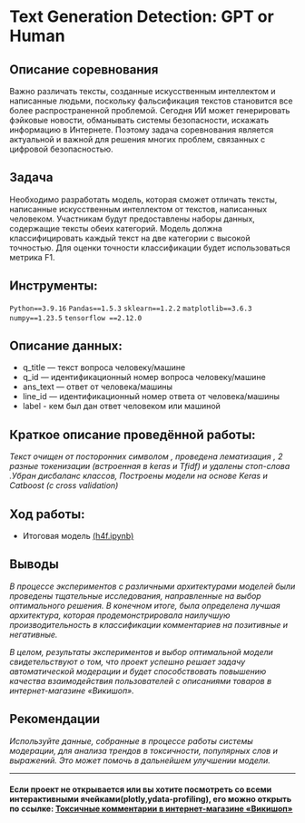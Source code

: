 # Text Generation Detection: GPT or Human

## Описание соревнования

Важно различать тексты, созданные искусственным интеллектом и написанные людьми, поскольку фальсификация текстов становится все более распространенной проблемой. Сегодня ИИ может генерировать фэйковые новости, обманывать системы безопасности, искажать информацию в Интернете. Поэтому задача соревнования является актуальной и важной для решения многих проблем, связанных с цифровой безопасностью.

## Задача

Необходимо разработать модель, которая сможет отличать тексты, написанные искусственным интеллектом от текстов, написанных человеком. Участникам будут предоставлены наборы данных, содержащие тексты обеих категорий. Модель должна классифицировать каждый текст на две категории с высокой точностью. Для оценки точности классификации будет использоваться метрика F1. 

## Инструменты:

`Python==3.9.16`
`Pandas==1.5.3`
`sklearn==1.2.2`
`matplotlib==3.6.3`
`numpy==1.23.5`
`tensorflow ==2.12.0`

## Описание данных:

- q_title — текст вопроса человеку/машине 
- q_id — идентификационный номер вопроса человеку/машине
- ans_text — ответ от человека/машины
- line_id —  идентификационный номер ответа от человека/машины
- label - кем был дан ответ человеком или машиной

## Краткое описание проведённой работы:
<i> 
Текст очищен от посторонних символом , проведена лематизация , 2 разные токенизации (встроенная в keras и Tfidf) и удалены стоп-слова .Убран дисбаланс классов, Построены модели на основе Keras и Catboost (c cross validation)</i>

## Ход работы:
- Итоговая модель <a href='https://nbviewer.org/github/verydirtyhands/got/blob/main/h4f.ipynb'>(h4f.ipynb)</a>

## Выводы
<i>В процессе экспериментов с различными архитектурами моделей были проведены тщательные исследования, направленные на выбор оптимального решения. В конечном итоге, была определена лучшая архитектура, которая продемонстрировала наилучшую производительность в классификации комментариев на позитивные и негативные. 

В целом, результаты экспериментов и выбор оптимальной модели свидетельствуют о том, что проект успешно решает задачу автоматической модерации и будет способствовать повышению качества взаимодействия пользователей с описаниями товаров в интернет-магазине «Викишоп».</i>

## Рекомендации
<i>Используйте данные, собранные в процессе работы системы модерации, для анализа трендов в токсичности, популярных слов и выражений. Это может помочь в дальнейшем улучшении модели.
</i>

---

#### Если проект не открывается или вы хотите посмотреть со всеми интерактивными ячейками(plotly,ydata-profiling), его можно открыть по ссылке: <a href='https://nbviewer.org/github/verydirtyhands/toxic_comments/blob/main/p12f.ipynb'>Токсичные комментарии в интернет-магазине «Викишоп»</a>

